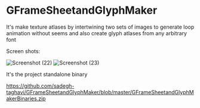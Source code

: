 # GFrameSheetandGlyphMaker

It's make texture atlases by intertwining two sets of images to generate loop animation without seems and also create glyph atlases from any arbitrary font

Screen shots:

![Screenshot (22)](https://user-images.githubusercontent.com/47169854/169292061-6a919e4d-325e-42db-920e-a8bacd0c99f4.png)
![Screenshot (23)](https://user-images.githubusercontent.com/47169854/169292107-f2b73d37-fdd9-4097-b01e-77f92dc2deca.png)

It's the project standalone binary

https://github.com/sadegh-taghavi/GFrameSheetandGlyphMaker/blob/master/GFrameSheetandGlyphMakerBinaries.zip
